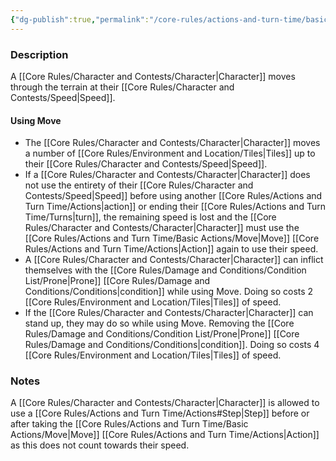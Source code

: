 ```yaml
---
{"dg-publish":true,"permalink":"/core-rules/actions-and-turn-time/basic-actions/move/"}
---
```


### Description
A [[Core Rules/Character and Contests/Character\|Character]] moves through the terrain at their [[Core Rules/Character and Contests/Speed\|Speed]].

#### Using Move
- The [[Core Rules/Character and Contests/Character\|Character]] moves a number of [[Core Rules/Environment and Location/Tiles\|Tiles]] up to their [[Core Rules/Character and Contests/Speed\|Speed]]. 
- If a [[Core Rules/Character and Contests/Character\|Character]] does not use the entirety of their [[Core Rules/Character and Contests/Speed\|Speed]] before using another [[Core Rules/Actions and Turn Time/Actions\|action]] or ending their [[Core Rules/Actions and Turn Time/Turns\|turn]], the remaining speed is lost and the [[Core Rules/Character and Contests/Character\|Character]] must use the [[Core Rules/Actions and Turn Time/Basic Actions/Move\|Move]] [[Core Rules/Actions and Turn Time/Actions\|Action]] again to use their speed.
- A [[Core Rules/Character and Contests/Character\|Character]] can inflict themselves with the [[Core Rules/Damage and Conditions/Condition List/Prone\|Prone]] [[Core Rules/Damage and Conditions/Conditions\|condition]] while using Move. Doing so costs 2 [[Core Rules/Environment and Location/Tiles\|Tiles]] of speed.
- If the [[Core Rules/Character and Contests/Character\|Character]] can stand up, they may do so while using Move. Removing the [[Core Rules/Damage and Conditions/Condition List/Prone\|Prone]] [[Core Rules/Damage and Conditions/Conditions\|condition]]. Doing so costs 4 [[Core Rules/Environment and Location/Tiles\|Tiles]] of speed.

### Notes
A [[Core Rules/Character and Contests/Character\|Character]] is allowed to use a [[Core Rules/Actions and Turn Time/Actions#Step\|Step]] before or after taking the [[Core Rules/Actions and Turn Time/Basic Actions/Move\|Move]] [[Core Rules/Actions and Turn Time/Actions\|Action]] as this does not count towards their speed.